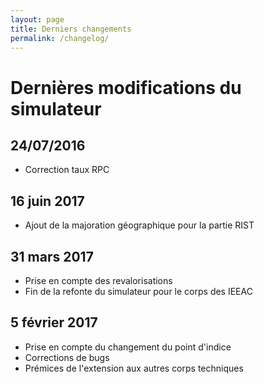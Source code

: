 ```yaml
---
layout: page
title: Derniers changements
permalink: /changelog/
---
```



# Dernières modifications du simulateur

## 24/07/2016

* Correction taux RPC

## 16 juin 2017

* Ajout de la majoration géographique pour la partie RIST

## 31 mars 2017

* Prise en compte des revalorisations
* Fin de la refonte du simulateur pour le corps des IEEAC

## 5 février 2017

* Prise en compte du changement du point d'indice
* Corrections de bugs
* Prémices de l'extension aux autres corps techniques